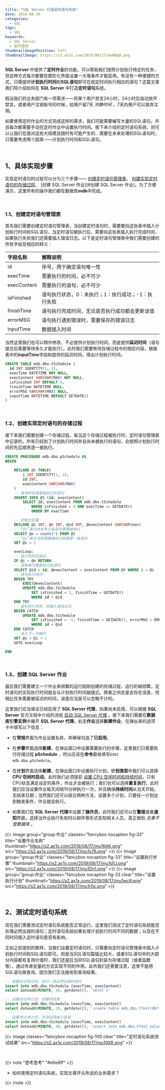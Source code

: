 ```yaml
---
title: "SQL Server 打造定时语句系统"
date: 2019-08-29
categories:
  - SQL
tags:
  - SQL
keywords:
  - SQL Server
  - 定时语句
thumbnailImagePosition: left
thumbnailImage: https://s2.ax1x.com/2019/08/17/muNHqH.png
---
```


**SQL Server** 中提供了**定时作业**的功能，可以帮助我们按照计划执行特定的任务，但这种方式每次都要在图形化界面设置一大堆条件才能启用。有没有一种便捷的方式，只需提供**计划执行时间**和**SQL语句**即可在规定时间执行相应的语句？这篇文章我们将介绍如何在 **SQL Server** 中打造**定时语句**系统。

<!--more-->

<!-- toc -->

假设我们的业务部门有一项需求——将某个用户禁言24小时，24小时后自动放开禁言。或者用户注销账号的时候，给用户留7天 *冷静时间* ，7天内用户可以放弃注销。

如果使用定时作业的方式完成这样的需求，我们可能需要编写大量的SQL语句，并且每次都需要手动在定时作业中设置执行时间。接下来介绍的定时语句系统，则可以让我们在面对这些大规模且随时有可能产生的、需要在未来处理的SQL语句时，只需要考虑两个因素——计划执行时间和SQL语句。

<br>

## 1、具体实现步骤

实现定时语句的过程可以分为三个步骤—— [创建定时语句管理表](#创建定时语句管理表)、 [创建实现定时语句的存储过程](#创建实现定时语句的存储过程)、 [创建 SQL Server 作业](#创建 SQL Server 作业)。为了方便演示，这里所有的操作我们都在数据库**mdb**中完成。

<br>

### 1.1、创建定时语句管理表

首先我们需要创建定时语句管理表，当创建定时语句时，需要要向这张表中插入计划执行时间和SQL语句，当定时语句被执行后，需要向这张表插入执行完成时间，如果执行失败我们还需要插入错误日志。以下是定时语句管理表中我们需要创建的所有字段及相应的释义：

| 字段名称          | 解释说明                                                    |
|:------------------|:------------------------------------------------------------|
| id                | 序号，用于确定语句唯一性                                    |
| execTime          | 需要执行的时间，必不可少                                    |
| execContent       | 需要执行的语句，必不可少                                    |
| isFinished        | 语句执行状态，0：未执行；1：执行成功；-1：执行失败          |
| finishTime        | 语句执行完成时间，无论是否执行成功都会更新该值              |
| errorMSG          | 语句执行遇到错误时，需要保存的错误日志                      |
| inputTime         | 数据插入时间                                                |

当然这里我们也可以稍作修改，不必提供计划执行时间，而是提供**延迟时间**（语句提交后需要等待多久才能执行）。此时我们需要修改存储过程中的相应内容，根据表中的**inputTime**字段和提供的延迟时间，得出计划执行时间。

```SQL
CREATE TABLE mdb.dbo.tSchedule (
  id INT IDENTITY(1, 1),
  execTime DATETIME NOT NULL,
  execContent VARCHAR(MAX) NOT NULL,
  isFinished INT DEFAULT 0,
  finishTime DATETIME NULL,
  errorMSG VARCHAR(MAX) NULL,
  inputTime DATETIME DEFAULT GETDATE()
)
```

<br>

### 1.2、创建实现定时语句的存储过程

接下来我们需要创建一个存储过程，每当这个存储过程被执行时，定时语句管理表中记录的，所有已经到了计划执行时间并且尚未被执行的语句，会按照计划执行时间的先后顺序逐一被执行。

```SQL
CREATE PROCEDURE mdb.dbo.pSchedule AS
BEGIN
	
	DECLARE @t TABLE(
		i INT IDENTITY(1, 1),
		id INT,
		execContent VARCHAR(MAX)
	) 
	-- 查询所有需要被执行的语句
	INSERT INTO @t (id, execContent)
		SELECT id, execContent FROM mdb.dbo.tSchedule
			WHERE isFinished = 0 AND execTime <= GETDATE()
			ORDER BY execTime

	-- 初始化变量
	DECLARE @i INT, @n INT, @id INT, @execContent VARCHAR(max)
	-- “@n”表示共有多少条语句需要被执行
	SELECT @n = count(*) FROM @t
	-- “@i”表示当前需要被执行的是那一条语句
	SET @i = 1

	execLoop:
	-- 执行完毕则退出
	IF @i > @n RETURN
	-- 获取每次需要执行的语句
	SELECT @id = id, @execContent = execContent FROM @t WHERE i = @i
	-- 语句执行成功
	BEGIN TRY
		EXEC(@execContent)
		UPDATE mdb.dbo.tSchedule
			SET isFinished = 1, finishTime = GETDATE()
			WHERE id = @id
	END TRY
	-- 语句执行失败，则插入错误日志
	BEGIN CATCH
		UPDATE mdb.dbo.tSchedule
			SET isFinished = -1, finishTime = GETDATE(), errorMSG = ERROR_MESSAGE()
			WHERE id = @id
	END CATCH
	-- 进入下一次循环
	SET @i = @i + 1
	GOTO execLoop

END
```

<br>

### 1.3、创建 SQL Server 作业

最后我们需要建立一个作业来频繁的运行刚刚创建的存储过程，运行的越频繁，定时语句的实际执行时间就会与计划执行时间越接近。两者之间总是会存在误差，但相比任务需要被延迟的时间，误差应当是可以忽略不计的。

这里我们应当保证已经启用了 **SQL Server 代理**，如果尚未启用，可以根据 **SQL Server** 官方文档中介绍的流程 [启动 SQL Server 代理](https://docs.microsoft.com/zh-cn/sql/ssms/agent/start-stop-or-pause-the-sql-server-agent-service)
。接下来我们需要在**数据库引擎实例**中展开 **SQL Server 代理**，右击**作业**选择**新建作业**，在弹出来的选项卡中填写以下信息：

- 在**常规**界面为作业设置名称，并确保勾选了**已启用**。

- 在**步骤**界面选择**新建**，在弹出窗口中设置需要执行的步骤。这里我们只需要执行存储过程 **pSchedule** ，所以应该在**命令**窗格填写`EXEC mdb.dbo.pSchedule`。

- 在**计划**界面选择**新建**，在弹出窗口中设置执行计划。**计划类型**中我们可以选择 **CPU 空闲时启动**，此时我们必须提前 [设置 CPU 空闲时间和持续时间](https://docs.microsoft.com/zh-cn/sql/ssms/agent/set-cpu-idle-time-and-duration-sql-server-management-studio)，只有CPU状态满足设定的条件，作业才会被执行；我们也可以选择**重复执行**，此时我们应当设置作业每天间隔10分钟执行一次，并且确保**持续时间**从当天开始，无结束日期；当然我们还可以结合两种方法，设置多个计划，只要任一计划达到触发条件，作业就会执行。

- 如果我们在 **SQL Server 代理**中设置了**操作员**，此时我们还可以在**警报**或者**通知**界面，选择当作业执行失败时以邮件等形式告知相关人员，真正做到 *无事不登数据库* 。

{{< image group="group:作业" classes="fancybox nocaption fig-33" title="设置作业名称" thumbnail="https://s2.ax1x.com/2019/08/17/mu16AK.png" src="https://s2.ax1x.com/2019/08/17/mu1s76.png" >}}
{{< image group="group:作业" classes="fancybox nocaption fig-33" title="设置执行步骤" thumbnail="https://s2.ax1x.com/2019/08/17/mu1d1J.png" src="https://s2.ax1x.com/2019/08/17/mu1Dn1.png" >}}
{{< image group="group:作业" classes="fancybox nocaption fig-33 clear" title="设置执行计划" thumbnail="https://s2.ax1x.com/2019/08/17/mu1wc9.png" src="https://s2.ax1x.com/2019/08/17/mu1r0x.png" >}}

<br>

## 2、测试定时语句系统

现在我们需要测试定时语句系统能否正常运行。这里我们测试了定时语句系统能否处理必然出错的语句；定时语句系统如果处理计划执行时间不同的数据；以及在不同时间插入定时语句是否有影响。

正如之前提到的那样，当我们设置定时语句时，只需要向定时语句管理表中插入计划执行时间和SQL语句即可。但是当SQL语句篇幅比较大，或者SQL语句中的大部分内容都有复用价值时，我们还是应当将SQL语句封装为存储过程（或者函数等），通过传递变量的方式实现不同的作用。此外我们还需要注意，这里不能用SQL语句做查询，因为我们无法接收到查询结果。

```SQL
-- 设置10分钟之后，执行一条必然出错的语句
insert into mdb.dbo.tSchedule (execTime, execContent)
select dateadd(MINUTE, 10, getdate()), 'selet 1'

-- 设置20分钟之后，创建测试表
insert into mdb.dbo.tSchedule (execTime, execContent)
select dateadd(MINUTE, 20, getdate()), 'create table mdb.dbo.tTest(用户Id int, 信息 ntext)'

-- 设置30分钟之后，向测试表插入信息
insert into mdb.dbo.tSchedule (execTime, execContent)
select dateadd(MINUTE, 30, getdate()), 'insert into mdb.dbo.tTest values(123, ''abc'')'
```

{{< image classes="fancybox nocaption fig-100 clear" title="定时语句系统测试结果" src="https://s2.ax1x.com/2019/08/17/mu10XR.png" >}}

<br>

{{< note "思考思考" "#e6e6ff" >}}
- 如何使用定时语句系统，实现文章开头所说的业务需求？

{{< /note >}}

